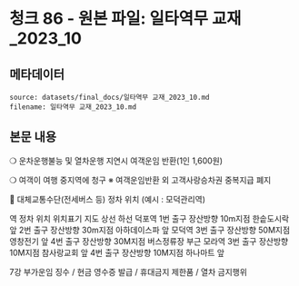 # 청크 86 - 원본 파일: 일타역무 교재_2023_10

## 메타데이터

```
source: datasets/final_docs/일타역무 교재_2023_10.md
filename: 일타역무 교재_2023_10.md
```

## 본문 내용

❍ 운차운행불능 및 열차운행 지연시 여객운임 반환(1인 1,600원)

❍ 여객이 여행 중지역에 청구 ※ 여객운임반환 외 고객사랑승차권 중복지급 폐지

󰊲 대체교통수단(전세버스 등) 정차 위치 (예시 : 모덕관리역)

역 정차 위치 위치표기 지도 상선 하선 덕포역 1번 출구 장산방향  10m지점 한솥도시락 앞 2번 출구 장산방향  30m지점 아하데이스파 앞 모덕역 3번 출구 장산방향  50M지점 영창전기 앞 4번 출구 장산방향  30M지점 버스정류장 부근 모라역 3번 출구 장산방향  10M지점 참사랑교회 앞 4번 출구 장산방향  10M지점 하나마트 앞

7강 부가운임 징수 / 현금 영수증 발급 / 휴대금지 제한품 / 열차 금지행위